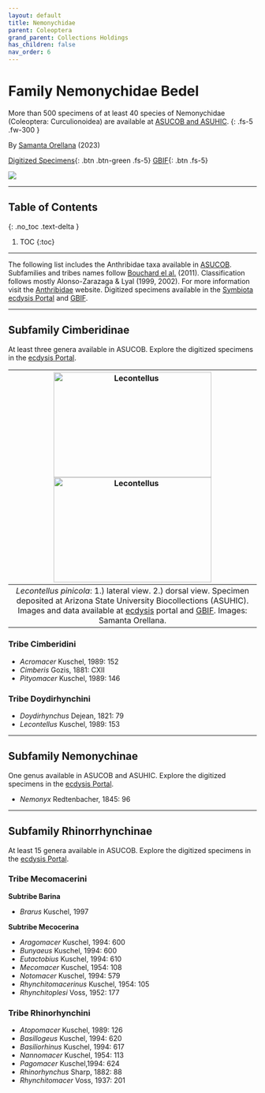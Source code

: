 ```yaml
---
layout: default
title: Nemonychidae
parent: Coleoptera
grand_parent: Collections Holdings
has_children: false
nav_order: 6
---
```


# Family Nemonychidae Bedel

More than 500 specimens of at least 40 species of Nemonychidae (Coleoptera: Curculionoidea) are available at [ASUCOB and ASUHIC](https://asucollections.github.io/collections/). 
{: .fs-5 .fw-300 }

By [Samanta Orellana](https://search.asu.edu/profile/3433157) (2023)

[Digitized Specimens](https://serv.biokic.asu.edu/ecdysis/collections/list.php?db=2%2C1&taxa=Nemonychidae&usethes=1&taxontype=2){: .btn .btn-green .fs-5} [GBIF](https://www.gbif.org/occurrence/search?publishing_org=814cdfb5-d4f8-4453-815f-ea5df98e76bf&taxon_key=8584){: .btn .fs-5}

<img src="https://serv.biokic.asu.edu/imglib/ecdysis/ASU_ASUCOB/ASUCOB0002/ASUCOB0002687_habitus_lateral_1571942747.jpg">  

---

## Table of Contents
{: .no_toc .text-delta }

1. TOC
{:toc}

---

The following list includes the Anthribidae taxa available in [ASUCOB](https://asucollections.github.io/). Subfamilies and tribes names follow [Bouchard el al.](https://zookeys.pensoft.net/articles.php?id=4001) (2011). Classification follows mostly Alonso-Zarazaga & Lyal (1999, 2002). For more information visit the [Anthribidae](https://anthribidae.github.io) website. Digitized specimens available in the [Symbiota ecdysis Portal](https://serv.biokic.asu.edu/ecdysis/collections/list.php?db=2&taxontype=3&reset=1&taxa=Anthribidae) and [GBIF](https://gbif.org).

---

## Subfamily Cimberidinae

At least three genera available in ASUCOB. Explore the digitized specimens in the [ecdysis Portal](https://serv.biokic.asu.edu/ecdysis/collections/list.php?db=2&taxa=Anthribinae&usethes=1&taxontype=2). 

| [<img src="https://serv.biokic.asu.edu/imglib/storage/portals/scan/misc/201504/ASUHIC0070912_habitus_lateral__1429125446_web.jpg" alt="Lecontellus" width="320" height="213.4">](https://serv.biokic.asu.edu/ecdysis/collections/individual/index.php?occid=611297) [<img src="https://serv.biokic.asu.edu/imglib/storage/portals/scan/misc/201504/ASUHIC0070912_habitus_dorsal_1_1429125445_web.jpg" alt="Lecontellus" width="320" height="213.4">](https://serv.biokic.asu.edu/ecdysis/collections/individual/index.php?occid=611297) | 
|:--:| 
|_Lecontellus pinicola_: 1.) lateral view. 2.) dorsal view. Specimen deposited at Arizona State University Biocollections (ASUHIC). Images and data available at [ecdysis](https://serv.biokic.asu.edu/ecdysis/index.php) portal and [GBIF](gbif.org). Images: Samanta Orellana.|

### Tribe Cimberidini

- _Acromacer_ Kuschel, 1989: 152
- _Cimberis_ Gozis, 1881: CXII
- _Pityomacer_ Kuschel, 1989: 146

### Tribe Doydirhynchini

- _Doydirhynchus_ Dejean, 1821: 79
- _Lecontellus_ Kuschel, 1989: 153

---

## Subfamily Nemonychinae

One genus available in ASUCOB and ASUHIC. Explore the digitized specimens in the [ecdysis Portal](https://serv.biokic.asu.edu/ecdysis/collections/list.php?db=2&taxa=Anthribinae&usethes=1&taxontype=2). 
- _Nemonyx_ Redtenbacher, 1845: 96

---

## Subfamily Rhinorrhynchinae

At least 15 genera available in ASUCOB. Explore the digitized specimens in the [ecdysis Portal](https://serv.biokic.asu.edu/ecdysis/collections/list.php?db=2&taxa=Anthribinae&usethes=1&taxontype=2). 

### Tribe Mecomacerini

**Subtribe Barina**

- _Brarus_ Kuschel, 1997

**Subtribe Mecocerina**

- _Aragomacer_ Kuschel, 1994: 600
- _Bunyaeus_ Kuschel, 1994: 600
- _Eutactobius_ Kuschel, 1994: 610
- _Mecomacer_ Kuschel, 1954: 108
- _Notomacer_ Kuschel, 1994: 579
- _Rhynchitomacerinus_ Kuschel, 1954: 105
- _Rhynchitoplesi_ Voss, 1952: 177

### Tribe Rhinorhynchini

- _Atopomacer_ Kuschel, 1989: 126
- _Basillogeus_ Kuschel, 1994: 620
- _Basiliorhinus_ Kuschel, 1994: 617
- _Nannomacer_ Kuschel, 1954: 113
- _Pagomacer_ Kuschel,1994: 624
- _Rhinorhynchus_ Sharp, 1882: 88
- _Rhynchitomacer_ Voss, 1937: 201
